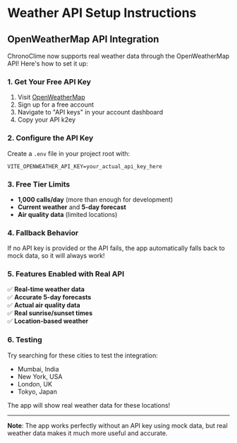 # Weather API Setup Instructions

## OpenWeatherMap API Integration

ChronoClime now supports real weather data through the OpenWeatherMap API! Here's how to set it up:

### 1. Get Your Free API Key

1. Visit [OpenWeatherMap](https://openweathermap.org/api)
2. Sign up for a free account
3. Navigate to "API keys" in your account dashboard
4. Copy your API k2ey

### 2. Configure the API Key

Create a `.env` file in your project root with:

```env
VITE_OPENWEATHER_API_KEY=your_actual_api_key_here
```

### 3. Free Tier Limits

- **1,000 calls/day** (more than enough for development)
- **Current weather** and **5-day forecast**
- **Air quality data** (limited locations)

### 4. Fallback Behavior

If no API key is provided or the API fails, the app automatically falls back to mock data, so it will always work!

### 5. Features Enabled with Real API

✅ **Real-time weather data**  
✅ **Accurate 5-day forecasts**  
✅ **Actual air quality data**  
✅ **Real sunrise/sunset times**  
✅ **Location-based weather**  

### 6. Testing

Try searching for these cities to test the integration:
- Mumbai, India
- New York, USA
- London, UK
- Tokyo, Japan

The app will show real weather data for these locations!

---

**Note**: The app works perfectly without an API key using mock data, but real weather data makes it much more useful and accurate.

